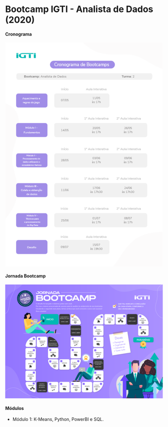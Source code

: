 # Bootcamp IGTI - Analista de Dados (2020)

<h4>Cronograma</h4>

![](Cronograma.png)

<h4>Jornada Bootcamp</h4>

![](Jornada.png)

<h4>Módulos</h4>

<ul>
    <li>
        Módulo 1: K-Means, Python, PowerBI e SQL.   
    </li>
</ul>